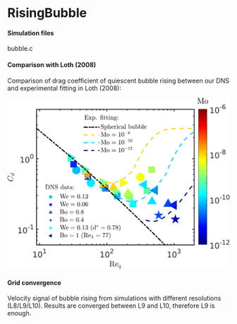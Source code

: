 # RisingBubble
#### Simulation files 
bubble.c

#### Comparison with Loth (2008)
Comparison of drag coefficient of quiescent bubble rising between our DNS and experimental fitting in Loth (2008):

![Comparison](https://github.com/DeikeLab/RisingBubble/blob/main/Comparison.png)

#### Grid convergence 
Velocity signal of bubble rising from simulations with different resolutions (L8/L9/L10). Results are converged between L9 and L10, therefore L9 is enough.
